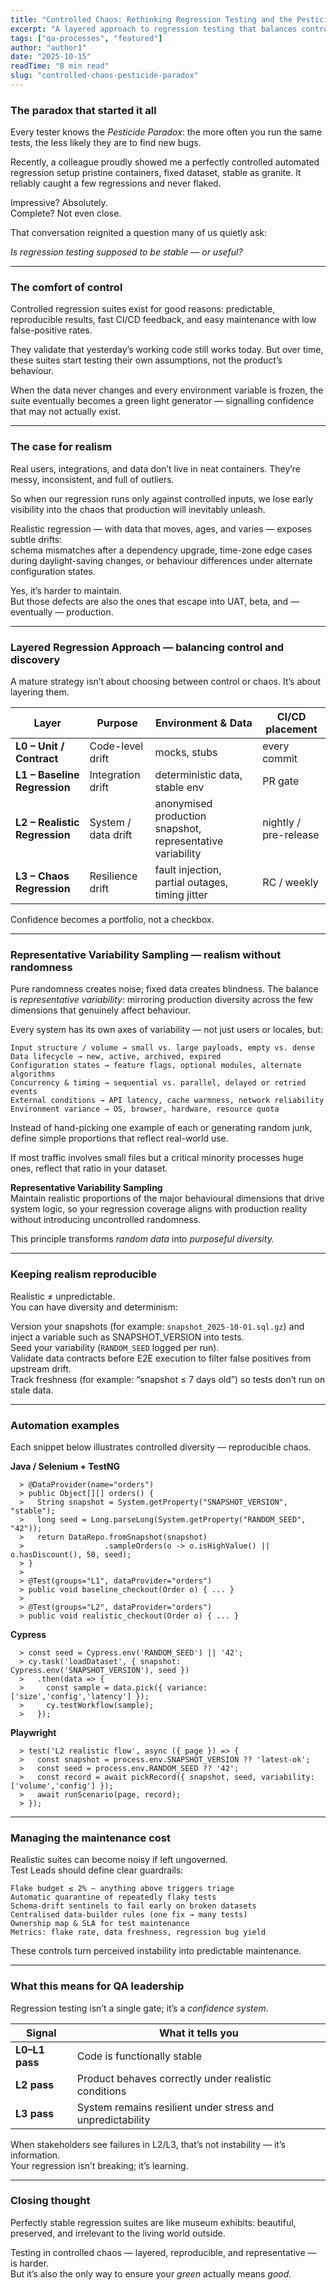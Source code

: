 ```yaml
---
title: "Controlled Chaos: Rethinking Regression Testing and the Pesticide Paradox"
excerpt: "A layered approach to regression testing that balances control and realism, helping QA teams detect meaningful defects before they reach production."
tags: ["qa-processes", "featured"]
author: "author1"
date: "2025-10-15"
readTime: "8 min read"
slug: "controlled-chaos-pesticide-paradox"
---
```


### The paradox that started it all

Every tester knows the *Pesticide Paradox*: the more often you run the same tests, the less likely they are to find new bugs.  

Recently, a colleague proudly showed me a perfectly controlled automated regression setup      pristine containers, fixed dataset, stable as granite. It reliably caught a few regressions and never flaked.

Impressive? Absolutely.  
Complete? Not even close.

That conversation reignited a question many of us quietly ask:  

*Is regression testing supposed to be stable — or useful?*

---

### The comfort of control

Controlled regression suites exist for good reasons: predictable, reproducible results, fast CI/CD feedback, and easy maintenance with low false-positive rates.  

They validate that yesterday’s working code still works today. But over time, these suites start testing their own assumptions, not the product’s behaviour.  

When the data never changes and every environment variable is frozen, the suite eventually becomes a green light generator — signalling confidence that may not actually exist.

---

### The case for realism

Real users, integrations, and data don’t live in neat containers. They’re messy, inconsistent, and full of outliers.  

So when our regression runs only against controlled inputs, we lose early visibility into the chaos that production will inevitably unleash.

Realistic regression — with data that moves, ages, and varies — exposes subtle drifts:  
schema mismatches after a dependency upgrade, time-zone edge cases during daylight-saving changes, or behaviour differences under alternate configuration states.  

Yes, it’s harder to maintain.  
But those defects are also the ones that escape into UAT, beta, and — eventually — production.

---

### Layered Regression Approach — balancing control and discovery

A mature strategy isn’t about choosing between control or chaos. It’s about layering them.

| Layer | Purpose | Environment & Data | CI/CD placement |
|-------|----------|--------------------|-----------------|
| **L0 – Unit / Contract** | Code-level drift | mocks, stubs | every commit |
| **L1 – Baseline Regression** | Integration drift | deterministic data, stable env | PR gate |
| **L2 – Realistic Regression** | System / data drift | anonymised production snapshot, representative variability | nightly / pre-release |
| **L3 – Chaos Regression** | Resilience drift | fault injection, partial outages, timing jitter | RC / weekly |

Confidence becomes a portfolio, not a checkbox.

---

### Representative Variability Sampling — realism without randomness

Pure randomness creates noise; fixed data creates blindness. The balance is *representative variability*: mirroring production diversity across the few dimensions that genuinely affect behaviour.

Every system has its own axes of variability — not just users or locales, but:  

    Input structure / volume → small vs. large payloads, empty vs. dense  
    Data lifecycle → new, active, archived, expired  
    Configuration states → feature flags, optional modules, alternate algorithms  
    Concurrency & timing → sequential vs. parallel, delayed or retried events  
    External conditions → API latency, cache warmness, network reliability  
    Environment variance → OS, browser, hardware, resource quota  

Instead of hand-picking one example of each or generating random junk, define simple proportions that reflect real-world use.  

If most traffic involves small files but a critical minority processes huge ones, reflect that ratio in your dataset.

**Representative Variability Sampling**  
Maintain realistic proportions of the major behavioural dimensions that drive system logic, so your regression coverage aligns with production reality without introducing uncontrolled randomness.  

This principle transforms *random data* into *purposeful diversity.*

---

### Keeping realism reproducible

Realistic ≠ unpredictable.  
You can have diversity and determinism:

  Version your snapshots (for example: `snapshot_2025-10-01.sql.gz`) and inject a variable such as SNAPSHOT_VERSION into tests.  
  Seed your variability (`RANDOM_SEED` logged per run).  
  Validate data contracts before E2E execution to filter false positives from upstream drift.  
  Track freshness (for example: “snapshot ≤ 7 days old”) so tests don’t run on stale data.

---

### Automation examples

Each snippet below illustrates controlled diversity — reproducible chaos.  

**Java / Selenium + TestNG**

      > @DataProvider(name="orders")  
      > public Object[][] orders() {  
      >   String snapshot = System.getProperty("SNAPSHOT_VERSION", "stable");  
      >   long seed = Long.parseLong(System.getProperty("RANDOM_SEED", "42"));  
      >   return DataRepo.fromSnapshot(snapshot)  
      >                  .sampleOrders(o -> o.isHighValue() || o.hasDiscount(), 50, seed);  
      > }  
      >  
      > @Test(groups="L1", dataProvider="orders")  
      > public void baseline_checkout(Order o) { ... }  
      >  
      > @Test(groups="L2", dataProvider="orders")  
      > public void realistic_checkout(Order o) { ... }

**Cypress**

      > const seed = Cypress.env('RANDOM_SEED') || '42';  
      > cy.task('loadDataset', { snapshot: Cypress.env('SNAPSHOT_VERSION'), seed })  
      >   .then(data => {  
      >     const sample = data.pick({ variance: ['size','config','latency'] });  
      >     cy.testWorkflow(sample);  
      >   });

**Playwright**

      > test('L2 realistic flow', async ({ page }) => {  
      >   const snapshot = process.env.SNAPSHOT_VERSION ?? 'latest-ok';  
      >   const seed = process.env.RANDOM_SEED ?? '42';  
      >   const record = await pickRecord({ snapshot, seed, variability:['volume','config'] });  
      >   await runScenario(page, record);  
      > });

---

### Managing the maintenance cost

Realistic suites can become noisy if left ungoverned.  
Test Leads should define clear guardrails:  

    Flake budget ≤ 2% — anything above triggers triage  
    Automatic quarantine of repeatedly flaky tests  
    Schema-drift sentinels to fail early on broken datasets  
    Centralised data-builder rules (one fix → many tests)  
    Ownership map & SLA for test maintenance  
    Metrics: flake rate, data freshness, regression bug yield  

These controls turn perceived instability into predictable maintenance.

---

### What this means for QA leadership

Regression testing isn’t a single gate; it’s a *confidence system.*

| Signal | What it tells you |
|---------|-------------------|
| **L0–L1 pass** | Code is functionally stable |
| **L2 pass** | Product behaves correctly under realistic conditions |
| **L3 pass** | System remains resilient under stress and unpredictability |

When stakeholders see failures in L2/L3, that’s not instability — it’s information.  
Your regression isn’t breaking; it’s learning.

---

### Closing thought

Perfectly stable regression suites are like museum exhibits: beautiful, preserved, and irrelevant to the living world outside.  

Testing in controlled chaos — layered, reproducible, and representative — is harder.  
But it’s also the only way to ensure your *green* actually means *good.*